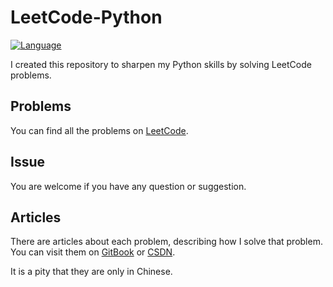 # LeetCode-Python

[![Language](https://img.shields.io/badge/python-3.5-blue.svg)](https://www.python.org)

I created this repository to sharpen my Python skills by solving LeetCode problems.

## Problems

You can find all the problems on [LeetCode](https://leetcode.com).

## Issue

You are welcome if you have any question or suggestion.

## Articles

There are articles about each problem, describing how I solve that problem. You can visit them on [GitBook](https://shenjie1993.gitbooks.io/leetcode-python/content/) or [CSDN](http://blog.csdn.net/column/details/leetcode-python.html).

It is a pity that they are only in Chinese.
